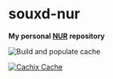 # souxd-nur

**My personal [NUR](https://github.com/nix-community/NUR) repository**

<!-- Remove this if you don't use github actions -->
![Build and populate cache](https://github.com/souxd/souxd-nur/workflows/Build%20and%20populate%20cache/badge.svg)

<!--
Uncomment this if you use travis:

[![Build Status](https://travis-ci.com/<YOUR_TRAVIS_USERNAME>/nur-packages.svg?branch=master)](https://travis-ci.com/<YOUR_TRAVIS_USERNAME>/nur-packages)
-->
[![Cachix Cache](https://img.shields.io/badge/cachix-souxd-blue.svg)](https://souxd.cachix.org)

